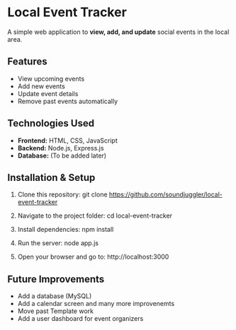 # Local Event Tracker

A simple web application to **view, add, and update** social events in the local area.

## Features
- View upcoming events
- Add new events
- Update event details
- Remove past events automatically

## Technologies Used
- **Frontend:** HTML, CSS, JavaScript
- **Backend:** Node.js, Express.js
- **Database:** (To be added later)

## Installation & Setup
1. Clone this repository:
git clone https://github.com/soundjuggler/local-event-tracker

2. Navigate to the project folder:
cd local-event-tracker

3. Install dependencies:
npm install

4. Run the server:
node app.js

5. Open your browser and go to:
http://localhost:3000


## Future Improvements
- Add a database (MySQL)
- Add a calendar screen and many more improvenemts
- Move past Template work
- Add a user dashboard for event organizers
